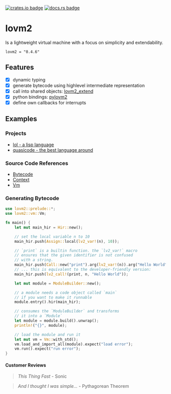 [![crates.io badge](https://img.shields.io/crates/v/lovm2.svg)](https://crates.io/crates/lovm2)
[![docs.rs badge](https://docs.rs/lovm2/badge.svg?version=latest)](https://docs.rs/lovm2/)

# lovm2

Is a lightweight virtual machine with a focus on simplicity and extendability.

```
lovm2 = "0.4.6"
```

## Features

- [X] dynamic typing
- [X] generate bytecode using highlevel intermediate representation
- [X] call into shared objects: [lovm2_extend](lovm2_extend/README.md)
- [X] python bindings: [pylovm2](pylovm2/README.md)
- [X] define own callbacks for interrupts

## Examples

### Projects

- [lol - a lisp language](https://github.com/lausek/lol)
- [quasicode - the best language around](https://github.com/witling/quasicode)

### Source Code References

- [Bytecode](https://github.com/lausek/lovm2/blob/master/src/bytecode.rs)
- [Context](https://github.com/lausek/lovm2/blob/master/src/context.rs)
- [Vm](https://github.com/lausek/lovm2/blob/master/src/vm.rs)

### Generating Bytecode

``` rust
use lovm2::prelude::*;
use lovm2::vm::Vm;

fn main() {
    let mut main_hir = Hir::new();

    // set the local variable n to 10
    main_hir.push(Assign::local(lv2_var!(n), 10));

    // `print` is a builtin function. the `lv2_var!` macro
    // ensures that the given identifier is not confused
    // with a string.
    main_hir.push(Call::new("print").arg(lv2_var!(n)).arg("Hello World"));
    // ... this is equivalent to the developer-friendly version:
    main_hir.push(lv2_call!(print, n, "Hello World"));

    let mut module = ModuleBuilder::new();

    // a module needs a code object called `main`
    // if you want to make it runnable
    module.entry().hir(main_hir);

    // consumes the `ModuleBuilder` and transforms
    // it into a `Module`
    let module = module.build().unwrap();
    println!("{}", module);

    // load the module and run it
    let mut vm = Vm::with_std();
    vm.load_and_import_all(module).expect("load error");
    vm.run().expect("run error");
}
```

#### Customer Reviews

> *This Thing Fast* - Sonic

> *And I thought I was simple...* - Pythagorean Theorem
